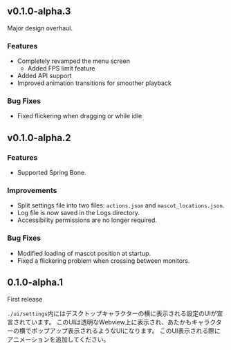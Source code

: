 ## v0.1.0-alpha.3

Major design overhaul.

### Features

- Completely revamped the menu screen
    - Added FPS limit feature
- Added API support
- Improved animation transitions for smoother playback

### Bug Fixes

- Fixed flickering when dragging or while idle

## v0.1.0-alpha.2

### Features

- Supported Spring Bone.

### Improvements

- Split settings file into two files: `actions.json` and `mascot_locations.json`.
- Log file is now saved in the Logs directory.
- Accessibility permissions are no longer required.

### Bug Fixes

- Modified loading of mascot position at startup.
- Fixed a flickering problem when crossing between monitors.

## 0.1.0-alpha.1

First release

`./ui/settings`内にはデスクトップキャラクターの横に表示される設定のUIが宣言されています。
このUIは透明なWebview上に表示され、あたかもキャラクターの横でポップアップ表示されるようなUIになります。
このUI表示される際にアニメーションを追加してください。
